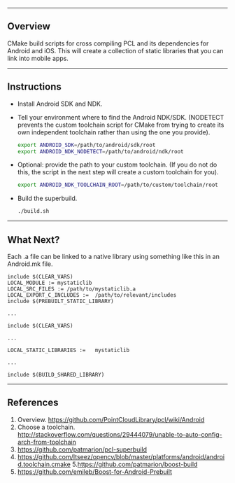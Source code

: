 --------
Overview
--------

CMake build scripts for cross compiling PCL and its dependencies for Android and iOS. This
will create a collection of static libraries that you can link into mobile apps.

------------
Instructions
------------

* Install Android SDK and NDK.

* Tell your environment where to find the Android NDK/SDK. (NODETECT prevents
  the custom toolchain script for CMake from trying to create its own independent
  toolchain rather than using the one you provide).

  ~~~~bash
  export ANDROID_SDK=/path/to/android/sdk/root
  export ANDROID_NDK_NODETECT=/path/to/android/ndk/root
  ~~~~

* Optional: provide the path to your custom toolchain. (If you do not do this, the
  script in the next step will create a custom toolchain for you).
  
  ~~~~bash
  export ANDROID_NDK_TOOLCHAIN_ROOT=/path/to/custom/toolchain/root
  ~~~~

* Build the superbuild.

  ~~~~bash
  ./build.sh
  ~~~~

----------
What Next?
----------
Each .a file can be linked to a native library using something like this in an Android.mk file.

~~~~
include $(CLEAR_VARS)
LOCAL_MODULE := mystaticlib
LOCAL_SRC_FILES := /path/to/mystaticlib.a
LOCAL_EXPORT_C_INCLUDES :=  /path/to/relevant/includes
include $(PREBUILT_STATIC_LIBRARY)

...

include $(CLEAR_VARS)

...

LOCAL_STATIC_LIBRARIES :=   mystaticlib

...

include $(BUILD_SHARED_LIBRARY)
~~~~

----------
References
----------

1. Overview. https://github.com/PointCloudLibrary/pcl/wiki/Android
2. Choose a toolchain.  http://stackoverflow.com/questions/29444079/unable-to-auto-config-arch-from-toolchain
3. https://github.com/patmarion/pcl-superbuild
4. https://github.com/Itseez/opencv/blob/master/platforms/android/android.toolchain.cmake
5.https://github.com/patmarion/boost-build
6. https://github.com/emileb/Boost-for-Android-Prebuilt